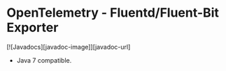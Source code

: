 # OpenTelemetry - Fluentd/Fluent-Bit Exporter

[![Javadocs][javadoc-image]][javadoc-url]

* Java 7 compatible.

